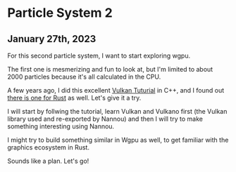 # Particle System 2

## January 27th, 2023

For this second particle system, I want to start exploring wgpu.

The first one is mesmerizing and fun to look at, but I'm limited to about 2000 particles because it's all calculated in the CPU.

A few years ago, I did this excellent [Vulkan Tuturial](https://vulkan-tutorial.com) in C++, and I found out [there is one for Rust](https://kylemayes.github.io/vulkanalia/) as well. Let's give it a try.

I will start by follwing the tutorial, learn Vulkan and Vulkano first (the Vulkan library used and re-exported by Nannou) and then I will try to make something interesting using Nannou.

I might try to build something similar in Wgpu as well, to get familiar with the graphics ecosystem in Rust.

Sounds like a plan. Let's go!
